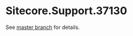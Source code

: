 # Sitecore.Support.37130

See [master branch](https://github.com/sitecoresupport/Sitecore.Support.37130) for details.